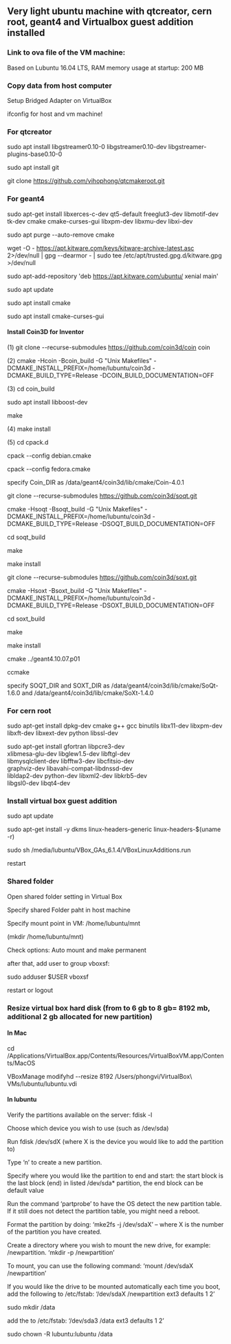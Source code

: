## Very light ubuntu machine with qtcreator, cern root, geant4 and Virtualbox guest addition installed

### Link to ova file of the VM machine:

Based on Lubuntu 16.04 LTS, RAM memory usage at startup: 200 MB



### Copy data from host computer

Setup Bridged Adapter on VirtualBox

ifconfig for host and vm machine!

### For qtcreator

sudo apt install libgstreamer0.10-0 libgstreamer0.10-dev libgstreamer-plugins-base0.10-0

sudo apt install git

git clone https://github.com/vihophong/qtcmakeroot.git

### For geant4

sudo apt-get install libxerces-c-dev qt5-default freeglut3-dev libmotif-dev tk-dev cmake cmake-curses-gui libxpm-dev libxmu-dev libxi-dev

sudo apt purge --auto-remove cmake

wget -O - https://apt.kitware.com/keys/kitware-archive-latest.asc 2>/dev/null | gpg --dearmor - | sudo tee /etc/apt/trusted.gpg.d/kitware.gpg >/dev/null

sudo apt-add-repository 'deb https://apt.kitware.com/ubuntu/ xenial main'

sudo apt update

sudo apt install cmake

sudo apt install cmake-curses-gui

#### Install Coin3D for Inventor 


(1) git clone --recurse-submodules https://github.com/coin3d/coin coin
 
(2) cmake -Hcoin -Bcoin_build -G "Unix Makefiles" -DCMAKE_INSTALL_PREFIX=/home/lubuntu/coin3d -DCMAKE_BUILD_TYPE=Release -DCOIN_BUILD_DOCUMENTATION=OFF

(3) cd coin_build

sudo apt install libboost-dev

make

(4) make install

(5) cd cpack.d

cpack --config debian.cmake

cpack --config fedora.cmake

specify Coin_DIR as /data/geant4/coin3d/lib/cmake/Coin-4.0.1

git clone --recurse-submodules https://github.com/coin3d/soqt.git

cmake -Hsoqt -Bsoqt_build -G "Unix Makefiles" -DCMAKE_INSTALL_PREFIX=/home/lubuntu/coin3d -DCMAKE_BUILD_TYPE=Release -DSOQT_BUILD_DOCUMENTATION=OFF

cd soqt_build

make

make install


git clone --recurse-submodules https://github.com/coin3d/soxt.git

cmake -Hsoxt -Bsoxt_build -G "Unix Makefiles" -DCMAKE_INSTALL_PREFIX=/home/lubuntu/coin3d -DCMAKE_BUILD_TYPE=Release -DSOXT_BUILD_DOCUMENTATION=OFF

cd soxt_build

make

make install


cmake ../geant4.10.07.p01

ccmake 

specify SOQT_DIR and SOXT_DIR as /data/geant4/coin3d/lib/cmake/SoQt-1.6.0 and /data/geant4/coin3d/lib/cmake/SoXt-1.4.0

### For cern root
sudo apt-get install dpkg-dev cmake g++ gcc binutils libx11-dev libxpm-dev \
libxft-dev libxext-dev python libssl-dev

sudo apt-get install gfortran libpcre3-dev \
xlibmesa-glu-dev libglew1.5-dev libftgl-dev \
libmysqlclient-dev libfftw3-dev libcfitsio-dev \
graphviz-dev libavahi-compat-libdnssd-dev \
libldap2-dev python-dev libxml2-dev libkrb5-dev \
libgsl0-dev libqt4-dev

### Install virtual box guest addition

sudo apt update

sudo apt-get install -y dkms linux-headers-generic linux-headers-$(uname -r)

sudo sh /media/lubuntu/VBox_GAs_6.1.4/VBoxLinuxAdditions.run

restart

### Shared folder

Open shared folder setting in Virtual Box

Specify shared Folder paht in host machine

Specify mount point in VM: /home/lubuntu/mnt
 
(mkdir /home/lubuntu/mnt)

Check options: Auto mount and make permanent

after that, add user to group vboxsf:

sudo adduser $USER vboxsf

restart or logout

### Resize virtual box hard disk (from to 6 gb  to 8 gb= 8192 mb, additional 2 gb allocated for new partition)

#### In Mac

cd /Applications/VirtualBox.app/Contents/Resources/VirtualBoxVM.app/Contents/MacOS

VBoxManage modifyhd --resize 8192 /Users/phongvi/VirtualBox\ VMs/lubuntu/lubuntu.vdi

#### In lubuntu

Verify the partitions available on the server: fdisk -l

Choose which device you wish to use (such as /dev/sda)

Run fdisk /dev/sdX (where X is the device you would like to add the partition to)

Type ‘n’ to create a new partition.

Specify where you would like the partition to end and start: the start block is the last block (end) in listed /dev/sda* partition, the end block can be default value

Run the command ‘partprobe’ to have the OS detect the new partition table.  If it still does not detect the partition table, you might need a reboot.

Format the partition by doing:  ‘mke2fs -j /dev/sdaX’ – where X is the number of the partition you have created.

Create a directory where you wish to mount the new drive, for example: /newpartition.  ‘mkdir -p /newpartition’

To mount, you can use the following command: ‘mount /dev/sdaX /newpartition’

If you would like the drive to be mounted automatically each time you boot, add the following to /etc/fstab: ‘/dev/sdaX /newpartition ext3 defaults 1 2’

sudo mkdir /data

add the to /etc/fstab: ‘/dev/sda3 /data ext3 defaults 1 2’

sudo chown -R lubuntu:lubuntu /data

